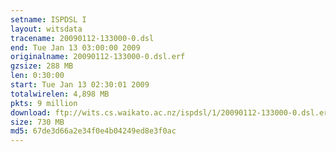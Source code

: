```yaml
---
setname: ISPDSL I
layout: witsdata
tracename: 20090112-133000-0.dsl
end: Tue Jan 13 03:00:00 2009
originalname: 20090112-133000-0.dsl.erf
gzsize: 288 MB
len: 0:30:00
start: Tue Jan 13 02:30:01 2009
totalwirelen: 4,898 MB
pkts: 9 million
download: ftp://wits.cs.waikato.ac.nz/ispdsl/1/20090112-133000-0.dsl.erf.gz
size: 730 MB
md5: 67de3d66a2e34f0e4b04249ed8e3f0ac
---
```

